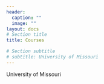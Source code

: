 ```yaml
---
header:
  caption: ""
  image: ""
layout: docs
# Section title
title: Courses

# Section subtitle
# subtitle: University of Missouri
---
```

University of Missouri